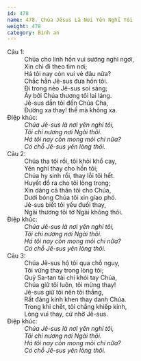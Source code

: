 ```yaml
---
id: 478
name: 478. Chúa Jêsus Là Nơi Yên Nghỉ Tôi
weight: 478
category: Bình an
---
```

<dl><dt>Câu 1:</dt><dd data-verse="1">Chúa cho linh hồn vui sướng nghỉ ngơi, <br/>Xin chỉ đi theo tìm nơi; <br/>Há tôi nay còn vui vẻ đâu nữa? <br/>Chắc hẳn Jê-sus đưa hồn tôi. <br/>Đi trong nẻo Jê-sus soi sáng; <br/>Ấy bởi Chúa thương tôi lai láng. <br/>Jê-sus dẫn tôi đến Chúa Cha, <br/>Đường xa thay! thế mà không xa. </dd><dt>Điệp khúc:</dt><dd data-chorus="1"><em>Chúa Jê-sus là nơi yên nghỉ tôi, <br/>Tôi chỉ nương nơi Ngài thôi. <br/>Há tôi nay còn mong mỏi chi nữa? <br/>Có chỗ Jê-sus yên lòng thôi. </em></dd><dt>Câu 2:</dt><dd data-verse="2">Chúa tha tội rồi, tôi khỏi khổ cay, <br/>Yên nghỉ thay cho hồn tôi; <br/>Chúa hy sinh rồi, thay lỗi tôi hết. <br/>Huyết đổ ra cho tôi lòng trong; <br/>Xin dâng cả thân tôi cho Chúa, <br/>Dưới bóng Chúa tôi xin giao phó. <br/>Jê-sus biết tôi yếu đuối thay, <br/>Ngài thương tôi tớ Ngài không thôi. </dd><dt>Điệp khúc:</dt><dd data-chorus="1"><em>Chúa Jê-sus là nơi yên nghỉ tôi, <br/>Tôi chỉ nương nơi Ngài thôi. <br/>Há tôi nay còn mong mỏi chi nữa? <br/>Có chỗ Jê-sus yên lòng thôi. </em></dd><dt>Câu 3:</dt><dd data-verse="3">Chúa Jê-sus hộ tôi qua chỗ nguy, <br/>Tôi vững thay trong lòng tôi; <br/>Quỷ Sa-tan tài chi khỏi tay Chúa, <br/>Chúa giữ tôi luôn, tôi mừng thay! <br/>Jê-sus giữ tôi nên tôi thắng, <br/>Rất đáng kính khen thay danh Chúa. <br/>Trong khi chết, tôi chẳng khiếp kinh, <br/>Lòng vui thay, cứ nhờ Jê-sus. </dd><dt>Điệp khúc:</dt><dd data-chorus="1"><em>Chúa Jê-sus là nơi yên nghỉ tôi, <br/>Tôi chỉ nương nơi Ngài thôi. <br/>Há tôi nay còn mong mỏi chi nữa? <br/>Có chỗ Jê-sus yên lòng thôi. </em></dd></dl>
